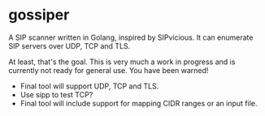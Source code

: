 # gossiper

A SIP scanner written in Golang, inspired by SIPvicious. It can enumerate SIP servers over UDP, TCP and TLS.

At least, that's the goal. This is very much a work in progress and is currently not ready for general use. You have been warned!

- Final tool will support UDP, TCP and TLS.
- Use sipp to test TCP?
- Final tool will include support for mapping CIDR ranges or an input file.
